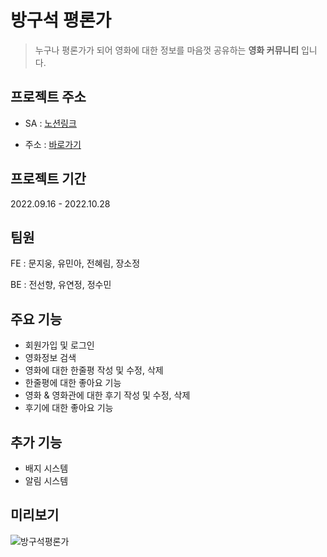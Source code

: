 # 방구석 평론가

> 누구나 평론가가 되어 영화에 대한 정보를 마음껏 공유하는 **영화 커뮤니티** 입니다.

## 프로젝트 주소

- SA : [노션링크](https://www.notion.so/woongsnote/aacf5be13a1242b29f4e3d215f0f516f)

- 주소 : [바로가기](https://www.moviecritic.site)

## 프로젝트 기간

2022.09.16 - 2022.10.28

## 팀원

FE : 문지웅, 유민아, 전혜림, 장소정

BE : 전선향, 유연정, 정수민

## 주요 기능

- 회원가입 및 로그인
- 영화정보 검색
- 영화에 대한 한줄평 작성 및 수정, 삭제
- 한줄평에 대한 좋아요 기능
- 영화 & 영화관에 대한 후기 작성 및 수정, 삭제
- 후기에 대한 좋아요 기능

## 추가 기능

- 배지 시스템
- 알림 시스템

## 미리보기

![방구석평론가](https://user-images.githubusercontent.com/83802168/194562175-ebba120e-5cd7-4620-8e30-966bcf364a34.png)
